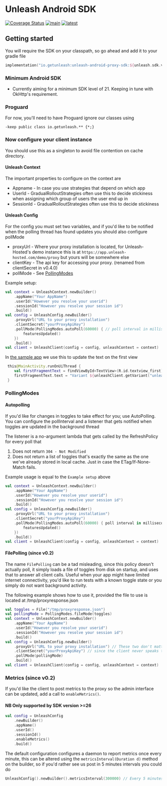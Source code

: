 # Unleash Android SDK
[![Coverage Status](https://coveralls.io/repos/github/Unleash/unleash-android-proxy-sdk/badge.svg?branch=main)](https://coveralls.io/github/Unleash/unleash-android-proxy-sdk?branch=main)
[![main](https://github.com/Unleash/unleash-android-proxy-sdk/actions/workflows/test.yml/badge.svg)](https://github.com/Unleash/unleash-android-proxy-sdk/actions/workflows/test.yml)
[![latest](https://badgen.net/maven/v/maven-central/io.getunleash/unleash-android-proxy-sdk)](https://search.maven.org/search?q=g:io.getunleash%20AND%20a:unleash-android-proxy-sdk)

## Getting started

You will require the SDK on your classpath, so go ahead and add it to your gradle file

```kotlin
implementation("io.getunleash:unleash-android-proxy-sdk:${unleash.sdk.version}")
```

### Minimum Android SDK
- Currently aiming for a minimum SDK level of 21. Keeping in tune with OkHttp's requirement.

### Proguard
For now, you'll need to have Proguard ignore our classes using
```
-keep public class io.getunleash.** {*;}
```

### Now configure your client instance

You should use this as a singleton to avoid file contention on cache directory.

#### Unleash Context
The important properties to configure on the context are
* Appname - In case you use strategies that depend on which app
* UserId - GradualRolloutStrategies often use this to decide stickiness when assigning which group of users the user end up in
* SessionId - GradualRolloutStrategies often use this to decide stickiness

#### Unleash Config
For the config you must set two variables, and if you'd like to be notified when the polling thread has found updates you should also configure pollMode
* proxyUrl - Where your proxy installation is located, for Unleash-Hosted's demo instance this is at `https://app.unleash-hosted.com/demo/proxy` but yours will be somewhere else
* clientKey - The api key for accessing your proxy. (renamed from clientSecret in v0.4.0)
* pollMode - See [PollingModes](#PollingModes)

Example setup:

```kotlin
val context = UnleashContext.newBuilder()
    .appName("Your AppName")
    .userId("However you resolve your userid")
    .sessionId("However you resolve your session id") 
    .build()
val config = UnleashConfig.newBuilder()
    .proxyUrl("URL to your proxy installation")
    .clientSecret("yourProxyApiKey")
    .pollMode(PollingModes.autoPoll(60000) { // poll interval in milliseconds
        featuresUpdated()
    })
    .build()
val client = UnleashClient(config = config, unleashContext = context)
```
In [the sample app](./samples/android/app/src/main/java/com/example/unleash/MainActivity.kt)
we use this to update the text on the first view

```kotlin
 this@MainActivity.runOnUiThread {
    val firstFragmentText = findViewById<TextView>(R.id.textview_first)
    firstFragmentText.text = "Variant ${unleashClient.getVariant("unleash_android_sdk_demo").name}"
 }
```

### PollingModes
#### Autopolling
If you'd like for changes in toggles to take effect for you; use AutoPolling.
You can configure the pollInterval and a listener that gets notified when toggles are updated in the background thread

The listener is a no-argument lambda that gets called by the RefreshPolicy for every poll that
1. Does not return `304 - Not Modified`
2. Does not return a list of toggles that's exactly the same as the one we've already stored in local cache. Just in case the ETag/If-None-Match fails.

Example usage is equal to the `Example setup` above
```kotlin
val context = UnleashContext.newBuilder()
    .appName("Your AppName")
    .userId("However you resolve your userid")
    .sessionId("However you resolve your session id")
    .build()
val config = UnleashConfig.newBuilder()
    .proxyUrl("URL to your proxy installation")
    .clientSecret("yourProxyApiKey")
    .pollMode(PollingModes.autoPoll(60000) { poll interval in milliseconds
        featuresUpdated()
    })
    .build()
val client = UnleashClient(config = config, unleashContext = context)
```

#### FilePolling (since v0.2)
The name `FilePolling` can be a tad misleading, since this policy doesn't actually poll, it simply loads a file of toggles from disk on startup, and uses that to answer all client calls.
Useful when your app might have limited internet connectivity, you'd like to run tests with a known toggle state or you simply do not want background activity.

The following example shows how to use it, provided the file to use is located at /tmp/proxyresponse.json
```kotlin
val toggles = File("/tmp/proxyresponse.json")
val pollingMode = PollingModes.fileMode(toggles)
val context = UnleashContext.newBuilder()
    .appName("Your AppName")
    .userId("However you resolve your userid")
    .sessionId("However you resolve your session id")
    .build()
val config = UnleashConfig.newBuilder()
    .proxyUrl("URL to your proxy installation") // These two don't matter for FilePolling, 
    .clientSecret("yourProxyApiKey") // since the client never speaks to the proxy
    .pollMode(pollingMode)
    .build()
val client = UnleashClient(config = config, unleashContext = context)

```

### Metrics (since v0.2)
If you'd like the client to post metrics to the proxy so the admin interface can be updated, add a call to `enableMetrics()`.

#### NB Only supported by SDK version >=26

```kotlin
val config = UnleashConfig
    .newBuilder()
    .appName()
    .userId()
    .sessionId()
    .enableMetrics()
    .build()
```

The default configuration configures a daemon to report metrics once every minute, this can be altered using the `metricsInterval(Duration d)` method on the builder, so if you'd rather see us post in 5 minutes intervals you could do
```kotlin
UnleashConfig().newBuilder().metricsInterval(300000) // Every 5 minutes
```

